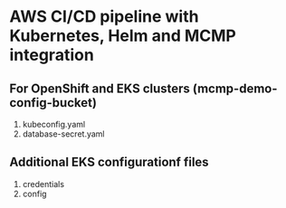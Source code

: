 # AWS CI/CD pipeline with Kubernetes, Helm and MCMP integration

## For OpenShift and EKS clusters (mcmp-demo-config-bucket)
   1. kubeconfig.yaml
   2. database-secret.yaml
   
## Additional EKS configurationf files
   1. credentials
   2. config
    
